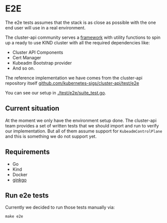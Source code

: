 # E2E

The e2e tests assumes that the stack is as close as possible with the one end
user will use in a real environment.

The cluster-api community serves a [framework](https://github.com/kubernetes-sigs/cluster-api/tree/master/test/framework) with utility functions to spin
up a ready to use KIND cluster with all the required dependencies like:

* Cluster API Components
* Cert Manager
* Kubeadm Bootstrap provider
* And so on.

The reference implementation we have comes from the cluster-api repository
itself [github.com/kubernetes-sigs/cluster-api/test/e2e](https://github.com/kubernetes-sigs/cluster-api/tree/master/test/e2e)

You can see our setup in [./test/e2e/suite_test.go](../../test/e2e/suite_test.go).

## Current situation

At the moment we only have the environment setup done. The cluster-api team
provides a set of written tests that we should import and run to verify our
implementation. But all of them assume support for `KubeadmControlPlane` and
this is something we do not support yet.

## Requirements

* Go
* Kind
* Docker
* [ginkgo](https://onsi.github.io/ginkgo/)

## Run e2e tests

Currently we decided to run those tests manually via:

```
make e2e
```
